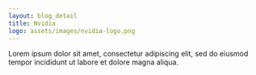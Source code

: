 ```yaml
---
layout: blog_detail
title: Nvidia
logo: assets/images/nvidia-logo.png
---
```


Lorem ipsum dolor sit amet, consectetur adipiscing elit, sed do eiusmod tempor incididunt ut labore et dolore magna aliqua.
